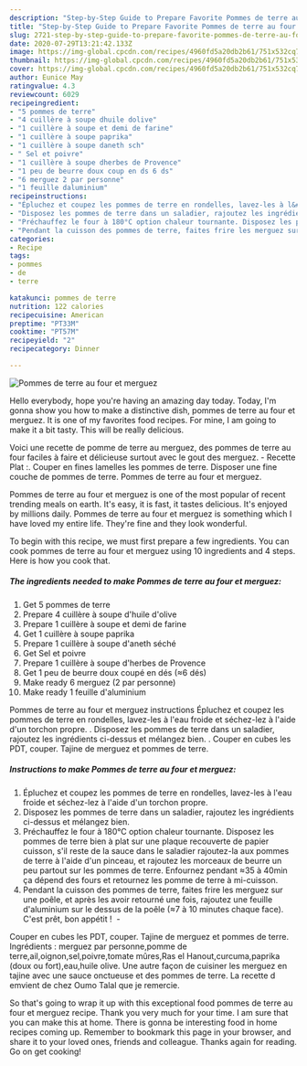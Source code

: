 ```yaml
---
description: "Step-by-Step Guide to Prepare Favorite Pommes de terre au four et merguez"
title: "Step-by-Step Guide to Prepare Favorite Pommes de terre au four et merguez"
slug: 2721-step-by-step-guide-to-prepare-favorite-pommes-de-terre-au-four-et-merguez
date: 2020-07-29T13:21:42.133Z
image: https://img-global.cpcdn.com/recipes/4960fd5a20db2b61/751x532cq70/pommes-de-terre-au-four-et-merguez-photo-principale-de-la-recette.jpg
thumbnail: https://img-global.cpcdn.com/recipes/4960fd5a20db2b61/751x532cq70/pommes-de-terre-au-four-et-merguez-photo-principale-de-la-recette.jpg
cover: https://img-global.cpcdn.com/recipes/4960fd5a20db2b61/751x532cq70/pommes-de-terre-au-four-et-merguez-photo-principale-de-la-recette.jpg
author: Eunice May
ratingvalue: 4.3
reviewcount: 6029
recipeingredient:
- "5 pommes de terre"
- "4 cuillère à soupe dhuile dolive"
- "1 cuillère à soupe et demi de farine"
- "1 cuillère à soupe paprika"
- "1 cuillère à soupe daneth sch"
- " Sel et poivre"
- "1 cuillère à soupe dherbes de Provence"
- "1 peu de beurre doux coup en ds 6 ds"
- "6 merguez 2 par personne"
- "1 feuille daluminium"
recipeinstructions:
- "Épluchez et coupez les pommes de terre en rondelles, lavez-les à l&#39;eau froide et séchez-lez à l&#39;aide d&#39;un torchon propre. ⁣"
- "Disposez les pommes de terre dans un saladier, rajoutez les ingrédients ci-dessus et mélangez bien. ⁣"
- "Préchauffez le four à 180°C option chaleur tournante. Disposez les pommes de terre bien à plat sur une plaque recouverte de papier cuisson, s&#39;il reste de la sauce dans le saladier rajoutez-la aux pommes de terre à l&#39;aide d&#39;un pinceau, et rajoutez les morceaux de beurre un peu partout sur les pommes de terre. Enfournez pendant ≈35 à 40min ça dépend des fours et retournez les pomme de terre à mi-cuisson."
- "Pendant la cuisson des pommes de terre, faites frire les merguez sur une poêle, et après les avoir retourné une fois, rajoutez une feuille d&#39;aluminium sur le dessus de la poêle (≈7 à 10 minutes chaque face). C&#39;est prêt, bon appétit ! ⁣ ⁣"
categories:
- Recipe
tags:
- pommes
- de
- terre

katakunci: pommes de terre 
nutrition: 122 calories
recipecuisine: American
preptime: "PT33M"
cooktime: "PT57M"
recipeyield: "2"
recipecategory: Dinner

---
```



![Pommes de terre au four et merguez](https://img-global.cpcdn.com/recipes/4960fd5a20db2b61/751x532cq70/pommes-de-terre-au-four-et-merguez-photo-principale-de-la-recette.jpg)

Hello everybody, hope you're having an amazing day today. Today, I'm gonna show you how to make a distinctive dish, pommes de terre au four et merguez. It is one of my favorites food recipes. For mine, I am going to make it a bit tasty. This will be really delicious.

Voici une recette de pomme de terre au merguez, des pommes de terre au four faciles à faire et délicieuse surtout avec le gout des merguez. - Recette Plat :. Couper en fines lamelles les pommes de terre. Disposer une fine couche de pommes de terre. Pommes de terre au four et merguez.

Pommes de terre au four et merguez is one of the most popular of recent trending meals on earth. It's easy, it is fast, it tastes delicious. It's enjoyed by millions daily. Pommes de terre au four et merguez is something which I have loved my entire life. They're fine and they look wonderful.


To begin with this recipe, we must first prepare a few ingredients. You can cook pommes de terre au four et merguez using 10 ingredients and 4 steps. Here is how you cook that.

<!--inarticleads1-->

##### The ingredients needed to make Pommes de terre au four et merguez:

1. Get 5 pommes de terre
1. Prepare 4 cuillère à soupe d&#39;huile d&#39;olive
1. Prepare 1 cuillère à soupe et demi de farine
1. Get 1 cuillère à soupe paprika
1. Prepare 1 cuillère à soupe d&#39;aneth séché
1. Get  Sel et poivre
1. Prepare 1 cuillère à soupe d&#39;herbes de Provence
1. Get 1 peu de beurre doux coupé en dés (≈6 dés)
1. Make ready 6 merguez (2 par personne)
1. Make ready 1 feuille d&#39;aluminium


Pommes de terre au four et merguez instructions Épluchez et coupez les pommes de terre en rondelles, lavez-les à l&#39;eau froide et séchez-lez à l&#39;aide d&#39;un torchon propre. ⁣. Disposez les pommes de terre dans un saladier, rajoutez les ingrédients ci-dessus et mélangez bien. ⁣. Couper en cubes les PDT, couper. Tajine de merguez et pommes de terre. 

<!--inarticleads2-->

##### Instructions to make Pommes de terre au four et merguez:

1. Épluchez et coupez les pommes de terre en rondelles, lavez-les à l&#39;eau froide et séchez-lez à l&#39;aide d&#39;un torchon propre. ⁣
1. Disposez les pommes de terre dans un saladier, rajoutez les ingrédients ci-dessus et mélangez bien. ⁣
1. Préchauffez le four à 180°C option chaleur tournante. Disposez les pommes de terre bien à plat sur une plaque recouverte de papier cuisson, s&#39;il reste de la sauce dans le saladier rajoutez-la aux pommes de terre à l&#39;aide d&#39;un pinceau, et rajoutez les morceaux de beurre un peu partout sur les pommes de terre. Enfournez pendant ≈35 à 40min ça dépend des fours et retournez les pomme de terre à mi-cuisson.
1. Pendant la cuisson des pommes de terre, faites frire les merguez sur une poêle, et après les avoir retourné une fois, rajoutez une feuille d&#39;aluminium sur le dessus de la poêle (≈7 à 10 minutes chaque face). C&#39;est prêt, bon appétit ! ⁣ - ⁣


Couper en cubes les PDT, couper. Tajine de merguez et pommes de terre. Ingrédients : merguez par personne,pomme de terre,ail,oignon,sel,poivre,tomate mûres,Ras el Hanout,curcuma,paprika (doux ou fort),eau,huile olive. Une autre façon de cuisiner les merguez en tajine avec une sauce onctueuse et des pommes de terre. La recette d emvient de chez Oumo Talal que je remercie. 

So that's going to wrap it up with this exceptional food pommes de terre au four et merguez recipe. Thank you very much for your time. I am sure that you can make this at home. There is gonna be interesting food in home recipes coming up. Remember to bookmark this page in your browser, and share it to your loved ones, friends and colleague. Thanks again for reading. Go on get cooking!
